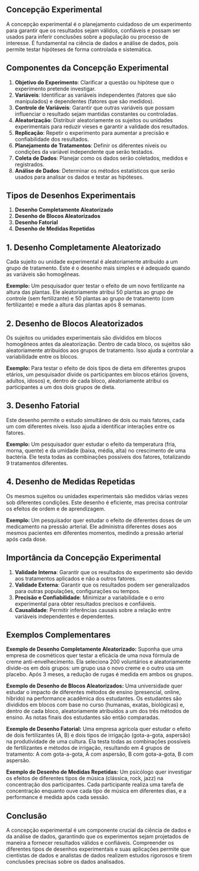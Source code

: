 ## Concepção Experimental

A concepção experimental é o planejamento cuidadoso de um experimento para garantir que os resultados sejam válidos, confiáveis e possam ser usados para inferir conclusões sobre a população ou processo de interesse. É fundamental na ciência de dados e análise de dados, pois permite testar hipóteses de forma controlada e sistemática.

## Componentes da Concepção Experimental

1. **Objetivo do Experimento**: Clarificar a questão ou hipótese que o experimento pretende investigar.
2. **Variáveis**: Identificar as variáveis independentes (fatores que são manipulados) e dependentes (fatores que são medidos).
3. **Controle de Variáveis**: Garantir que outras variáveis que possam influenciar o resultado sejam mantidas constantes ou controladas.
4. **Aleatorização**: Distribuir aleatoriamente os sujeitos ou unidades experimentais para reduzir vieses e garantir a validade dos resultados.
5. **Replicação**: Repetir o experimento para aumentar a precisão e confiabilidade dos resultados.
6. **Planejamento de Tratamentos**: Definir os diferentes níveis ou condições da variável independente que serão testados.
7. **Coleta de Dados**: Planejar como os dados serão coletados, medidos e registrados.
8. **Análise de Dados**: Determinar os métodos estatísticos que serão usados para analisar os dados e testar as hipóteses.

## Tipos de Desenhos Experimentais

1. **Desenho Completamente Aleatorizado**
2. **Desenho de Blocos Aleatorizados**
3. **Desenho Fatorial**
4. **Desenho de Medidas Repetidas**

## 1. Desenho Completamente Aleatorizado

Cada sujeito ou unidade experimental é aleatoriamente atribuído a um grupo de tratamento. Este é o desenho mais simples e é adequado quando as variáveis são homogêneas.

**Exemplo:** Um pesquisador quer testar o efeito de um novo fertilizante na altura das plantas. Ele aleatoriamente atribui 50 plantas ao grupo de controle (sem fertilizante) e 50 plantas ao grupo de tratamento (com fertilizante) e mede a altura das plantas após 8 semanas.

## 2. Desenho de Blocos Aleatorizados

Os sujeitos ou unidades experimentais são divididos em blocos homogêneos antes da aleatorização. Dentro de cada bloco, os sujeitos são aleatoriamente atribuídos aos grupos de tratamento. Isso ajuda a controlar a variabilidade entre os blocos.

**Exemplo:** Para testar o efeito de dois tipos de dieta em diferentes grupos etários, um pesquisador divide os participantes em blocos etários (jovens, adultos, idosos) e, dentro de cada bloco, aleatoriamente atribui os participantes a um dos dois grupos de dieta.

## 3. Desenho Fatorial

Este desenho permite o estudo simultâneo de dois ou mais fatores, cada um com diferentes níveis. Isso ajuda a identificar interações entre os fatores.

**Exemplo:** Um pesquisador quer estudar o efeito da temperatura (fria, morna, quente) e da umidade (baixa, média, alta) no crescimento de uma bactéria. Ele testa todas as combinações possíveis dos fatores, totalizando 9 tratamentos diferentes.

## 4. Desenho de Medidas Repetidas

Os mesmos sujeitos ou unidades experimentais são medidos várias vezes sob diferentes condições. Este desenho é eficiente, mas precisa controlar os efeitos de ordem e de aprendizagem.

**Exemplo:** Um pesquisador quer estudar o efeito de diferentes doses de um medicamento na pressão arterial. Ele administra diferentes doses aos mesmos pacientes em diferentes momentos, medindo a pressão arterial após cada dose.

## Importância da Concepção Experimental

1. **Validade Interna**: Garantir que os resultados do experimento são devido aos tratamentos aplicados e não a outros fatores.
2. **Validade Externa**: Garantir que os resultados podem ser generalizados para outras populações, configurações ou tempos.
3. **Precisão e Confiabilidade**: Minimizar a variabilidade e o erro experimental para obter resultados precisos e confiáveis.
4. **Causalidade**: Permitir inferências causais sobre a relação entre variáveis independentes e dependentes.

## Exemplos Complementares

**Exemplo de Desenho Completamente Aleatorizado:** Suponha que uma empresa de cosméticos quer testar a eficácia de uma nova fórmula de creme anti-envelhecimento. Ela seleciona 200 voluntários e aleatoriamente divide-os em dois grupos: um grupo usa o novo creme e o outro usa um placebo. Após 3 meses, a redução de rugas é medida em ambos os grupos.

**Exemplo de Desenho de Blocos Aleatorizados:** Uma universidade quer estudar o impacto de diferentes métodos de ensino (presencial, online, híbrido) na performance acadêmica dos estudantes. Os estudantes são divididos em blocos com base no curso (humanas, exatas, biológicas) e, dentro de cada bloco, aleatoriamente atribuídos a um dos três métodos de ensino. As notas finais dos estudantes são então comparadas.

**Exemplo de Desenho Fatorial:** Uma empresa agrícola quer estudar o efeito de dois fertilizantes (A, B) e dois tipos de irrigação (gota-a-gota, aspersão) na produtividade de uma cultura. Ela testa todas as combinações possíveis de fertilizantes e métodos de irrigação, resultando em 4 grupos de tratamento: A com gota-a-gota, A com aspersão, B com gota-a-gota, B com aspersão.

**Exemplo de Desenho de Medidas Repetidas:** Um psicólogo quer investigar os efeitos de diferentes tipos de música (clássica, rock, jazz) na concentração dos participantes. Cada participante realiza uma tarefa de concentração enquanto ouve cada tipo de música em diferentes dias, e a performance é medida após cada sessão.

## Conclusão

A concepção experimental é um componente crucial da ciência de dados e da análise de dados, garantindo que os experimentos sejam projetados de maneira a fornecer resultados válidos e confiáveis. Compreender os diferentes tipos de desenhos experimentais e suas aplicações permite que cientistas de dados e analistas de dados realizem estudos rigorosos e tirem conclusões precisas sobre os dados analisados.
